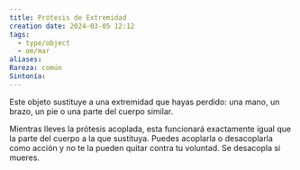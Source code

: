 ```yaml
---
title: Prótesis de Extremidad
creation date: 2024-03-05 12:12
tags:
  - type/object
  - om/mar
aliases: 
Rareza: común
Sintonía:
---
```

Este objeto sustituye a una extremidad que hayas perdido: una mano, un brazo, un pie o una parte del cuerpo similar.

Mientras lleves la prótesis acoplada, esta funcionará exactamente igual que la parte del cuerpo a la que sustituya. Puedes acoplarla o desacoplarla como acción y no te la pueden quitar contra tu voluntad. Se desacopla si mueres.